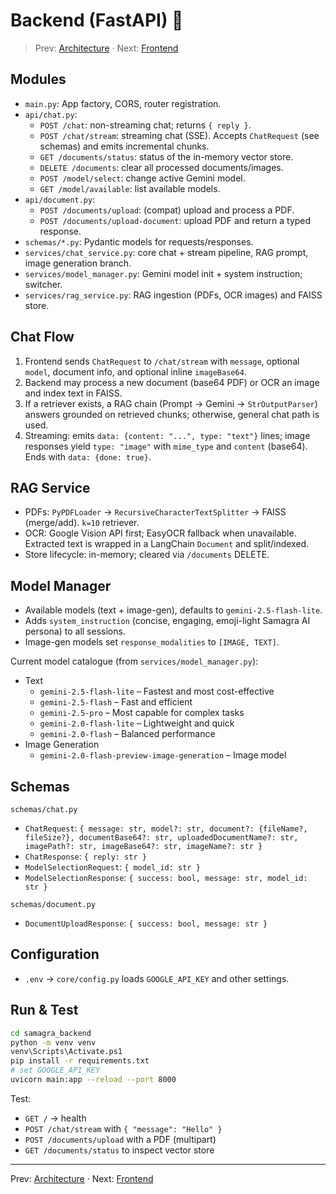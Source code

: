 # Backend (FastAPI) 🔧

> Prev: [Architecture](Architecture.md) · Next: [Frontend](Frontend.md)

## Modules
- `main.py`: App factory, CORS, router registration.
- `api/chat.py`:
  - `POST /chat`: non-streaming chat; returns `{ reply }`.
  - `POST /chat/stream`: streaming chat (SSE). Accepts `ChatRequest` (see schemas) and emits incremental chunks.
  - `GET /documents/status`: status of the in-memory vector store.
  - `DELETE /documents`: clear all processed documents/images.
  - `POST /model/select`: change active Gemini model.
  - `GET /model/available`: list available models.
- `api/document.py`:
  - `POST /documents/upload`: (compat) upload and process a PDF.
  - `POST /documents/upload-document`: upload PDF and return a typed response.
- `schemas/*.py`: Pydantic models for requests/responses.
- `services/chat_service.py`: core chat + stream pipeline, RAG prompt, image generation branch.
- `services/model_manager.py`: Gemini model init + system instruction; switcher.
- `services/rag_service.py`: RAG ingestion (PDFs, OCR images) and FAISS store.

## Chat Flow
1. Frontend sends `ChatRequest` to `/chat/stream` with `message`, optional `model`, document info, and optional inline `imageBase64`.
2. Backend may process a new document (base64 PDF) or OCR an image and index text in FAISS.
3. If a retriever exists, a RAG chain (Prompt -> Gemini -> `StrOutputParser`) answers grounded on retrieved chunks; otherwise, general chat path is used.
4. Streaming: emits `data: {content: "...", type: "text"}` lines; image responses yield `type: "image"` with `mime_type` and `content` (base64). Ends with `data: {done: true}`.

## RAG Service
- PDFs: `PyPDFLoader` → `RecursiveCharacterTextSplitter` → FAISS (merge/add). `k=10` retriever.
- OCR: Google Vision API first; EasyOCR fallback when unavailable. Extracted text is wrapped in a LangChain `Document` and split/indexed.
- Store lifecycle: in-memory; cleared via `/documents` DELETE.

## Model Manager
- Available models (text + image-gen), defaults to `gemini-2.5-flash-lite`.
- Adds `system_instruction` (concise, engaging, emoji-light Samagra AI persona) to all sessions.
- Image-gen models set `response_modalities` to `[IMAGE, TEXT]`.

Current model catalogue (from `services/model_manager.py`):

- Text
  - `gemini-2.5-flash-lite` – Fastest and most cost-effective
  - `gemini-2.5-flash` – Fast and efficient
  - `gemini-2.5-pro` – Most capable for complex tasks
  - `gemini-2.0-flash-lite` – Lightweight and quick
  - `gemini-2.0-flash` – Balanced performance
- Image Generation
  - `gemini-2.0-flash-preview-image-generation` – Image model

## Schemas
`schemas/chat.py`
- `ChatRequest`: `{ message: str, model?: str, document?: {fileName?, fileSize?}, documentBase64?: str, uploadedDocumentName?: str, imagePath?: str, imageBase64?: str, imageName?: str }`
- `ChatResponse`: `{ reply: str }`
- `ModelSelectionRequest`: `{ model_id: str }`
- `ModelSelectionResponse`: `{ success: bool, message: str, model_id: str }`

`schemas/document.py`
- `DocumentUploadResponse`: `{ success: bool, message: str }`

## Configuration
- `.env` → `core/config.py` loads `GOOGLE_API_KEY` and other settings.

## Run & Test
```bash
cd samagra_backend
python -m venv venv
venv\Scripts\Activate.ps1
pip install -r requirements.txt
# set GOOGLE_API_KEY
uvicorn main:app --reload --port 8000
```

Test:
- `GET /` → health
- `POST /chat/stream` with `{ "message": "Hello" }`
- `POST /documents/upload` with a PDF (multipart)
- `GET /documents/status` to inspect vector store

---
Prev: [Architecture](Architecture.md) · Next: [Frontend](Frontend.md)

